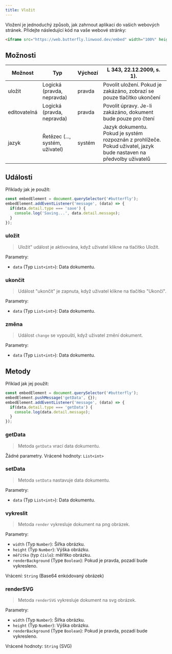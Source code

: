 ```yaml
---
title: Vložit
---
```


Vložení je jednoduchý způsob, jak zahrnout aplikaci do vašich webových stránek.
Přidejte následující kód na vaše webové stránky:

```html
<iframe src="https://web.butterfly.linwood.dev/embed" width="100%" height="500px" allowtransparency="true"></iframe>
```

## Možnosti

| Možnost      | Typ                                                                                                | Výchozí | L 343, 22.12.2009, s. 1).                                                           |
| ------------ | -------------------------------------------------------------------------------------------------- | ------- | --------------------------------------------------------------------------------------------------------------------------------------------------- |
| uložit       | Logická (pravda, nepravda)                                                      | pravda  | Povolit uložení. Pokud je zakázáno, zobrazí se pouze tlačítko ukončení                                                              |
| editovatelná | Logická (pravda, nepravda)                                                      | pravda  | Povolit úpravy. Je-li zakázáno, dokument bude pouze pro čtení                                                                       |
| jazyk        | Řetězec (..., systém, uživatel) | systém  | Jazyk dokumentu. Pokud je systém rozpoznán z prohlížeče. Pokud uživatel, jazyk bude nastaven na předvolby uživatelů |

## Události

Příklady jak je použít:

```javascript
const embedElement = document.querySelector('#butterfly');
embedElement.addEventListener('message', (data) => {
  if(data.detail.type === 'save') {
    console.log('Saving...', data.detail.message);
  }
});
```

### uložit

> Uložit" událost je aktivována, když uživatel klikne na tlačítko Uložit.

Parametry:

- `data` (Typ `List<int>`): Data dokumentu.

### ukončit

> Událost "ukončit" je zapnuta, když uživatel klikne na tlačítko "Ukončí".

Parametry:

- `data` (Typ `List<int>`): Data dokumentu.

### změna

> Událost `change` se vypouští, když uživatel změní dokument.

Parametry:

- `data` (Typ `List<int>`): Data dokumentu.

## Metody

Příklad jak jej použít:

```javascript
const embedElement = document.querySelector('#butterfly');
embedElement.pushMessage('getData', {});
embedElement.addEventListener('message', (data) => {
  if(data.detail.type === 'getData') {
    console.log(data.detail.message);
  }
});
```

### getData

> Metoda `getData` vrací data dokumentu.

Žádné parametry.
Vrácené hodnoty: `List<int>`

### setData

> Metoda `setData` nastavuje data dokumentu.

Parametry:

- `data` (Typ `List<int>`): Data dokumentu.

### vykreslit

> Metoda `render` vykresluje dokument na png obrázek.

Parametry:

- `width` (Typ `Number`): Šířka obrázku.
- `height` (Typ `Number`): Výška obrázku.
- `měřítko` (typ `číslo`): měřítko obrázku.
- `renderBackground` (Type `Boolean`): Pokud je pravda, pozadí bude vykresleno.

Vrácení: `String` (Base64 enkódovaný obrázek)

### renderSVG

> Metoda `renderSVG` vykresluje dokument na svg obrázek.

Parametry:

- `width` (Typ `Number`): Šířka obrázku.
- `height` (Typ `Number`): Výška obrázku.
- `renderBackground` (Type `Boolean`): Pokud je pravda, pozadí bude vykresleno.

Vrácené hodnoty: `String` (SVG)

